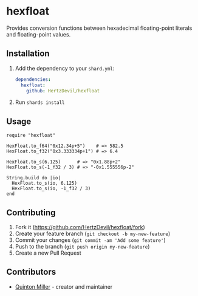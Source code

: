 # hexfloat

Provides conversion functions between hexadecimal floating-point literals and
floating-point values.

## Installation

1. Add the dependency to your `shard.yml`:

   ```yaml
   dependencies:
     hexfloat:
       github: HertzDevil/hexfloat
   ```

2. Run `shards install`

## Usage

```crystal
require "hexfloat"

HexFloat.to_f64("0x12.34p+5")    # => 582.5
HexFloat.to_f32("0x3.333334p+1") # => 6.4

HexFloat.to_s(6.125)      # => "0x1.88p+2"
HexFloat.to_s(-1_f32 / 3) # => "-0x1.555556p-2"

String.build do |io|
  HexFloat.to_s(io, 6.125)
  HexFloat.to_s(io, -1_f32 / 3)
end
```

## Contributing

1. Fork it (<https://github.com/HertzDevil/hexfloat/fork>)
2. Create your feature branch (`git checkout -b my-new-feature`)
3. Commit your changes (`git commit -am 'Add some feature'`)
4. Push to the branch (`git push origin my-new-feature`)
5. Create a new Pull Request

## Contributors

- [Quinton Miller](https://github.com/HertzDevil) - creator and maintainer
